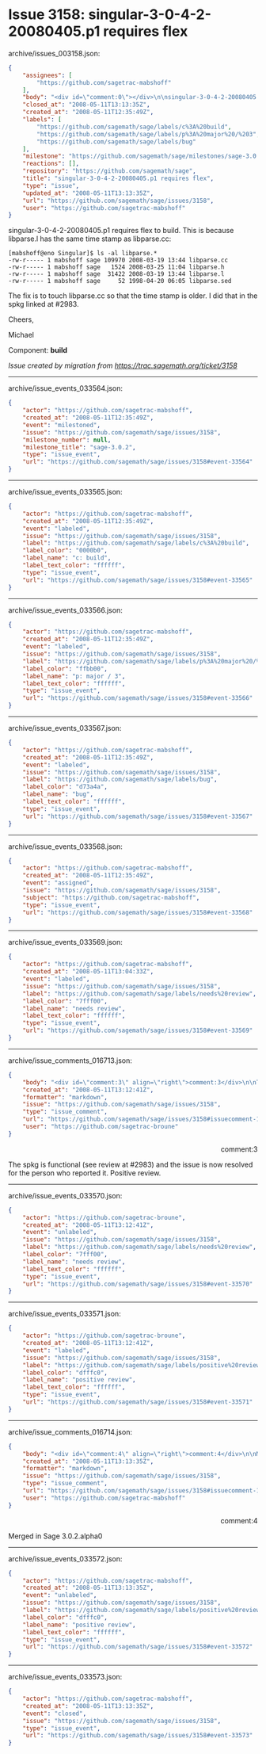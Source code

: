# Issue 3158: singular-3-0-4-2-20080405.p1 requires flex

archive/issues_003158.json:
```json
{
    "assignees": [
        "https://github.com/sagetrac-mabshoff"
    ],
    "body": "<div id=\"comment:0\"></div>\n\nsingular-3-0-4-2-20080405.p1 requires flex to build. This is because libparse.l has the same time stamp as libparse.cc:\n\n```\n[mabshoff@eno Singular]$ ls -al libparse.*\n-rw-r----- 1 mabshoff sage 109970 2008-03-19 13:44 libparse.cc\n-rw-r----- 1 mabshoff sage   1524 2008-03-25 11:04 libparse.h\n-rw-r----- 1 mabshoff sage  31422 2008-03-19 13:44 libparse.l\n-rw-r----- 1 mabshoff sage     52 1998-04-20 06:05 libparse.sed\n```\nThe fix is to touch libparse.cc so that the time stamp is older. I did that in the spkg linked at #2983.\n\nCheers,\n\nMichael\n\nComponent: **build**\n\n_Issue created by migration from https://trac.sagemath.org/ticket/3158_\n\n",
    "closed_at": "2008-05-11T13:13:35Z",
    "created_at": "2008-05-11T12:35:49Z",
    "labels": [
        "https://github.com/sagemath/sage/labels/c%3A%20build",
        "https://github.com/sagemath/sage/labels/p%3A%20major%20/%203",
        "https://github.com/sagemath/sage/labels/bug"
    ],
    "milestone": "https://github.com/sagemath/sage/milestones/sage-3.0.2",
    "reactions": [],
    "repository": "https://github.com/sagemath/sage",
    "title": "singular-3-0-4-2-20080405.p1 requires flex",
    "type": "issue",
    "updated_at": "2008-05-11T13:13:35Z",
    "url": "https://github.com/sagemath/sage/issues/3158",
    "user": "https://github.com/sagetrac-mabshoff"
}
```
<div id="comment:0"></div>

singular-3-0-4-2-20080405.p1 requires flex to build. This is because libparse.l has the same time stamp as libparse.cc:

```
[mabshoff@eno Singular]$ ls -al libparse.*
-rw-r----- 1 mabshoff sage 109970 2008-03-19 13:44 libparse.cc
-rw-r----- 1 mabshoff sage   1524 2008-03-25 11:04 libparse.h
-rw-r----- 1 mabshoff sage  31422 2008-03-19 13:44 libparse.l
-rw-r----- 1 mabshoff sage     52 1998-04-20 06:05 libparse.sed
```
The fix is to touch libparse.cc so that the time stamp is older. I did that in the spkg linked at #2983.

Cheers,

Michael

Component: **build**

_Issue created by migration from https://trac.sagemath.org/ticket/3158_





---

archive/issue_events_033564.json:
```json
{
    "actor": "https://github.com/sagetrac-mabshoff",
    "created_at": "2008-05-11T12:35:49Z",
    "event": "milestoned",
    "issue": "https://github.com/sagemath/sage/issues/3158",
    "milestone_number": null,
    "milestone_title": "sage-3.0.2",
    "type": "issue_event",
    "url": "https://github.com/sagemath/sage/issues/3158#event-33564"
}
```



---

archive/issue_events_033565.json:
```json
{
    "actor": "https://github.com/sagetrac-mabshoff",
    "created_at": "2008-05-11T12:35:49Z",
    "event": "labeled",
    "issue": "https://github.com/sagemath/sage/issues/3158",
    "label": "https://github.com/sagemath/sage/labels/c%3A%20build",
    "label_color": "0000b0",
    "label_name": "c: build",
    "label_text_color": "ffffff",
    "type": "issue_event",
    "url": "https://github.com/sagemath/sage/issues/3158#event-33565"
}
```



---

archive/issue_events_033566.json:
```json
{
    "actor": "https://github.com/sagetrac-mabshoff",
    "created_at": "2008-05-11T12:35:49Z",
    "event": "labeled",
    "issue": "https://github.com/sagemath/sage/issues/3158",
    "label": "https://github.com/sagemath/sage/labels/p%3A%20major%20/%203",
    "label_color": "ffbb00",
    "label_name": "p: major / 3",
    "label_text_color": "ffffff",
    "type": "issue_event",
    "url": "https://github.com/sagemath/sage/issues/3158#event-33566"
}
```



---

archive/issue_events_033567.json:
```json
{
    "actor": "https://github.com/sagetrac-mabshoff",
    "created_at": "2008-05-11T12:35:49Z",
    "event": "labeled",
    "issue": "https://github.com/sagemath/sage/issues/3158",
    "label": "https://github.com/sagemath/sage/labels/bug",
    "label_color": "d73a4a",
    "label_name": "bug",
    "label_text_color": "ffffff",
    "type": "issue_event",
    "url": "https://github.com/sagemath/sage/issues/3158#event-33567"
}
```



---

archive/issue_events_033568.json:
```json
{
    "actor": "https://github.com/sagetrac-mabshoff",
    "created_at": "2008-05-11T12:35:49Z",
    "event": "assigned",
    "issue": "https://github.com/sagemath/sage/issues/3158",
    "subject": "https://github.com/sagetrac-mabshoff",
    "type": "issue_event",
    "url": "https://github.com/sagemath/sage/issues/3158#event-33568"
}
```



---

archive/issue_events_033569.json:
```json
{
    "actor": "https://github.com/sagetrac-mabshoff",
    "created_at": "2008-05-11T13:04:33Z",
    "event": "labeled",
    "issue": "https://github.com/sagemath/sage/issues/3158",
    "label": "https://github.com/sagemath/sage/labels/needs%20review",
    "label_color": "7fff00",
    "label_name": "needs review",
    "label_text_color": "ffffff",
    "type": "issue_event",
    "url": "https://github.com/sagemath/sage/issues/3158#event-33569"
}
```



---

archive/issue_comments_016713.json:
```json
{
    "body": "<div id=\"comment:3\" align=\"right\">comment:3</div>\n\nThe spkg is functional (see review at #2983) and the issue is now resolved for the person who reported it. Positive review.",
    "created_at": "2008-05-11T13:12:41Z",
    "formatter": "markdown",
    "issue": "https://github.com/sagemath/sage/issues/3158",
    "type": "issue_comment",
    "url": "https://github.com/sagemath/sage/issues/3158#issuecomment-16713",
    "user": "https://github.com/sagetrac-broune"
}
```

<div id="comment:3" align="right">comment:3</div>

The spkg is functional (see review at #2983) and the issue is now resolved for the person who reported it. Positive review.



---

archive/issue_events_033570.json:
```json
{
    "actor": "https://github.com/sagetrac-broune",
    "created_at": "2008-05-11T13:12:41Z",
    "event": "unlabeled",
    "issue": "https://github.com/sagemath/sage/issues/3158",
    "label": "https://github.com/sagemath/sage/labels/needs%20review",
    "label_color": "7fff00",
    "label_name": "needs review",
    "label_text_color": "ffffff",
    "type": "issue_event",
    "url": "https://github.com/sagemath/sage/issues/3158#event-33570"
}
```



---

archive/issue_events_033571.json:
```json
{
    "actor": "https://github.com/sagetrac-broune",
    "created_at": "2008-05-11T13:12:41Z",
    "event": "labeled",
    "issue": "https://github.com/sagemath/sage/issues/3158",
    "label": "https://github.com/sagemath/sage/labels/positive%20review",
    "label_color": "dfffc0",
    "label_name": "positive review",
    "label_text_color": "ffffff",
    "type": "issue_event",
    "url": "https://github.com/sagemath/sage/issues/3158#event-33571"
}
```



---

archive/issue_comments_016714.json:
```json
{
    "body": "<div id=\"comment:4\" align=\"right\">comment:4</div>\n\nMerged in Sage 3.0.2.alpha0",
    "created_at": "2008-05-11T13:13:35Z",
    "formatter": "markdown",
    "issue": "https://github.com/sagemath/sage/issues/3158",
    "type": "issue_comment",
    "url": "https://github.com/sagemath/sage/issues/3158#issuecomment-16714",
    "user": "https://github.com/sagetrac-mabshoff"
}
```

<div id="comment:4" align="right">comment:4</div>

Merged in Sage 3.0.2.alpha0



---

archive/issue_events_033572.json:
```json
{
    "actor": "https://github.com/sagetrac-mabshoff",
    "created_at": "2008-05-11T13:13:35Z",
    "event": "unlabeled",
    "issue": "https://github.com/sagemath/sage/issues/3158",
    "label": "https://github.com/sagemath/sage/labels/positive%20review",
    "label_color": "dfffc0",
    "label_name": "positive review",
    "label_text_color": "ffffff",
    "type": "issue_event",
    "url": "https://github.com/sagemath/sage/issues/3158#event-33572"
}
```



---

archive/issue_events_033573.json:
```json
{
    "actor": "https://github.com/sagetrac-mabshoff",
    "created_at": "2008-05-11T13:13:35Z",
    "event": "closed",
    "issue": "https://github.com/sagemath/sage/issues/3158",
    "type": "issue_event",
    "url": "https://github.com/sagemath/sage/issues/3158#event-33573"
}
```
